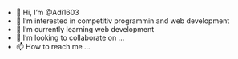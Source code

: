 - 👋 Hi, I’m @Adi1603
- 👀 I’m interested in competitiv programmin and web development
- 🌱 I’m currently learning web development
- 💞️ I’m looking to collaborate on ...
- 📫 How to reach me ...

<!---
Adi1603/Adi1603 is a ✨ special ✨ repository because its `README.md` (this file) appears on your GitHub profile.
You can click the Preview link to take a look at your changes.
--->
